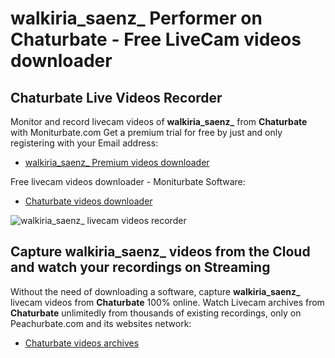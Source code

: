 # walkiria_saenz_ Performer on Chaturbate - Free LiveCam videos downloader

## Chaturbate Live Videos Recorder

Monitor and record livecam videos of **walkiria_saenz_** from **Chaturbate** with Moniturbate.com
Get a premium trial for free by just and only registering with your Email address:
* [walkiria_saenz_ Premium videos downloader](https://moniturbate.com/request-demo-licence-key.html)

Free livecam videos downloader - Moniturbate Software:
* [Chaturbate videos downloader](https://moniturbate.com/moniturbate-download-software.html)

![walkiria_saenz_ livecam videos recorder](https://peachurnet.com/templates/moniturbate-software.png)


## Capture walkiria_saenz_ videos from the Cloud and watch your recordings on Streaming

Without the need of downloading a software, capture **walkiria_saenz_** livecam videos from **Chaturbate** 100% online.
Watch Livecam archives from **Chaturbate** unlimitedly from thousands of existing recordings, only on Peachurbate.com and its websites network:
* [Chaturbate videos archives](https://peachurnet.com/)